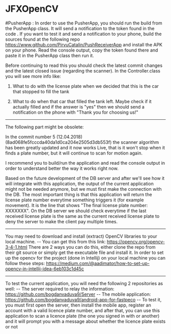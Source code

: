 # JFXOpenCV
 
#PusherApp :
In order to use the PusherApp, you should run the build from the PusherApp class. It will send a notification to the token found in the code . If you want to test it and send a notification to your phone, build the sources found at the following repo https://www.github.com/PirvuCatalin/PushReceiverApp and install the APK on your phone. Read the console output, copy the token found there and paste it in the PusherApp class then run it.


Before continuing to read this you should check the latest commit changes and the latest closed issue (regarding the scanner). In the Controller.class you will see more info like:

1. What to do with the license plate when we decided that this is the car that stopped to fill the tank

2. What to do when that car that filled the tank left. Maybe check if it actually filled and if the answer is "yes" then we should send a notification on the phone with "Thank you for choosing us!"

-------------------------------------------------------------------------------------
The following part might be obsolete:


In the commit number 5 (12.04.2018) (8ad068fe5fcccda40da1d0ca204e2505d3db553f) the scanner algorithm has been greatly updated and it now works Live, that is it won't stop when it finds a plate number, but it will continue to scan for motion again.


I recommend you to build/run the application and read the console output in order to understand better the way it works right now.


Based on the future development of the DB server and after we'll see how it will integrate with this application, the output of the current application might not be needed anymore, but we must first make the connection with the DB. The most important thing is that this application will return the license plate number everytime something triggers it (for example movement). It is the line that shows "The final license plate number: XXXXXXX". On the DB server we should check everytime if the last received license plate is the same as the current received license plate to deny the server to make the client pay multiple times.

-------------------------------------------------------------------------------------
You may need to download and install (extract) OpenCV libraries to your local machine.
-- You can get this from this link: https://opencv.org/opencv-3-4-1.html
There are 2 ways you can do this, either clone the repo from their git source or
simply get the executable file and install it.
In order to set up the opencv for the project (done in Intellij)
on your local machine you can follow these steps:
https://medium.com/@aadimator/how-to-set-up-opencv-in-intellij-idea-6eb103c1d45c

-------------------------------------------------------------------------------------------------------------------------------
To test the current application, you will need the following 2 repositories as well:
-- The server required to relay the information: https://github.com/bogdanvaduva9/Server
-- The mobile application: https://github.com/bogdanvaduva9/android-app-for-fastpeco
-- To test it, you must first open the server, then install the mobile app, register an account with a valid licence plate number, and after that, you can use this application to scan a licence plate (the one you signed in with or another) and it will prompt you with a message about whether the licence plate exists or not
